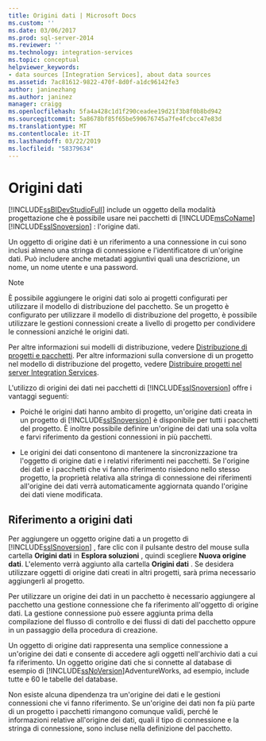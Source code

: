 ```yaml
---
title: Origini dati | Microsoft Docs
ms.custom: ''
ms.date: 03/06/2017
ms.prod: sql-server-2014
ms.reviewer: ''
ms.technology: integration-services
ms.topic: conceptual
helpviewer_keywords:
- data sources [Integration Services], about data sources
ms.assetid: 7ac81612-9822-470f-8d0f-a1dc96142fe3
author: janinezhang
ms.author: janinez
manager: craigg
ms.openlocfilehash: 5fa4a428c1d1f290ceadee19d21f3b8f0b8bd942
ms.sourcegitcommit: 5a8678bf85f65be590676745a7fe4fcbcc47e83d
ms.translationtype: MT
ms.contentlocale: it-IT
ms.lasthandoff: 03/22/2019
ms.locfileid: "58379634"
---
```

# <a name="data-sources"></a>Origini dati
  [!INCLUDE[ssBIDevStudioFull](../../includes/ssbidevstudiofull-md.md)] include un oggetto della modalità progettazione che è possibile usare nei pacchetti di [!INCLUDE[msCoName](../../includes/msconame-md.md)] [!INCLUDE[ssISnoversion](../../includes/ssisnoversion-md.md)] : l'origine dati.  
  
 Un oggetto di origine dati è un riferimento a una connessione in cui sono inclusi almeno una stringa di connessione e l'identificatore di un'origine dati. Può includere anche metadati aggiuntivi quali una descrizione, un nome, un nome utente e una password.  
  
> [!NOTE]  
>  È possibile aggiungere le origini dati solo ai progetti configurati per utilizzare il modello di distribuzione del pacchetto. Se un progetto è configurato per utilizzare il modello di distribuzione del progetto, è possibile utilizzare le gestioni connessioni create a livello di progetto per condividere le connessioni anziché le origini dati.  
>   
>  Per altre informazioni sui modelli di distribuzione, vedere [Distribuzione di progetti e pacchetti](../packages/deploy-integration-services-ssis-projects-and-packages.md). Per altre informazioni sulla conversione di un progetto nel modello di distribuzione del progetto, vedere [Distribuire progetti nel server Integration Services](../deploy-projects-to-integration-services-server.md).  
  
 L'utilizzo di origini dei dati nei pacchetti di [!INCLUDE[ssISnoversion](../../includes/ssisnoversion-md.md)] offre i vantaggi seguenti:  
  
-   Poiché le origini dati hanno ambito di progetto, un'origine dati creata in un progetto di [!INCLUDE[ssISnoversion](../../includes/ssisnoversion-md.md)] è disponibile per tutti i pacchetti del progetto. È inoltre possibile definire un'origine dei dati una sola volta e farvi riferimento da gestioni connessioni in più pacchetti.  
  
-   Le origini dei dati consentono di mantenere la sincronizzazione tra l'oggetto di origine dati e i relativi riferimenti nei pacchetti. Se l'origine dei dati e i pacchetti che vi fanno riferimento risiedono nello stesso progetto, la proprietà relativa alla stringa di connessione dei riferimenti all'origine dei dati verrà automaticamente aggiornata quando l'origine dei dati viene modificata.  
  
## <a name="reference-data-sources"></a>Riferimento a origini dati  
 Per aggiungere un oggetto origine dati a un progetto di [!INCLUDE[ssISnoversion](../../includes/ssisnoversion-md.md)] , fare clic con il pulsante destro del mouse sulla cartella **Origini dati** in **Esplora soluzioni** , quindi scegliere **Nuova origine dati**. L'elemento verrà aggiunto alla cartella **Origini dati** . Se desidera utilizzare oggetti di origine dati creati in altri progetti, sarà prima necessario aggiungerli al progetto.  
  
 Per utilizzare un origine dei dati in un pacchetto è necessario aggiungere al pacchetto una gestione connessione che fa riferimento all'oggetto di origine dati. La gestione connessione può essere aggiunta prima della compilazione del flusso di controllo e dei flussi di dati del pacchetto oppure in un passaggio della procedura di creazione.  
  
 Un oggetto di origine dati rappresenta una semplice connessione a un'origine dei dati e consente di accedere agli oggetti nell'archivio dati a cui fa riferimento. Un oggetto origine dati che si connette al database di esempio di [!INCLUDE[ssNoVersion](../../includes/ssnoversion-md.md)]AdventureWorks, ad esempio, include tutte e 60 le tabelle del database.  
  
 Non esiste alcuna dipendenza tra un'origine dei dati e le gestioni connessioni che vi fanno riferimento. Se un'origine dei dati non fa più parte di un progetto i pacchetti rimangono comunque validi, perché le informazioni relative all'origine dei dati, quali il tipo di connessione e la stringa di connessione, sono incluse nella definizione del pacchetto.  
  
  
